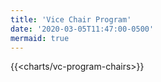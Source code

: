 ```yaml
---
title: 'Vice Chair Program'
date: '2020-03-05T11:47:00-0500'
mermaid: true
---
```


{{<charts/vc-program-chairs>}}
